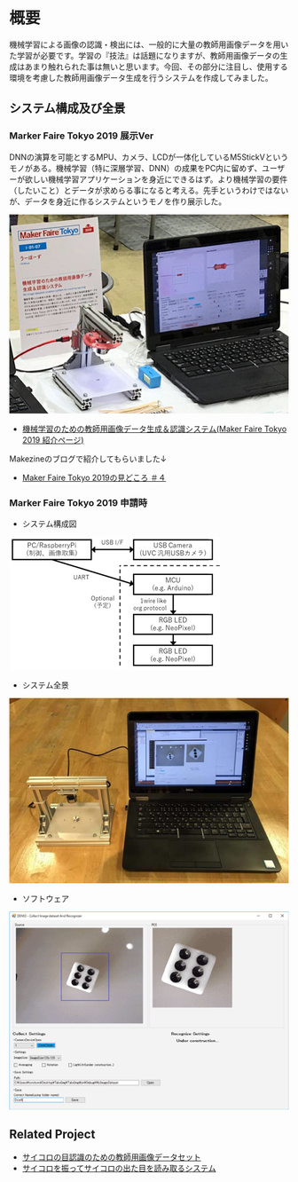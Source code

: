 # 概要
機械学習による画像の認識・検出には、一般的に大量の教師用画像データを用いた学習が必要です。学習の『技法』は話題になりますが、教師用画像データの生成はあまり触れられた事は無いと思います。今回、その部分に注目し、使用する環境を考慮した教師用画像データ生成を行うシステムを作成してみました。

## システム構成及び全景

### Marker Faire Tokyo 2019 展示Ver

DNNの演算を可能とするMPU、カメラ、LCDが一体化しているM5StickVというモノがある。機械学習（特に深層学習、DNN）の成果をPC内に留めず、ユーザーが欲しい機械学習アプリケーションを身近にできるはず。より機械学習の要件（したいこと）とデータが求めらる事になると考える。先手というわけではないが、データを身近に作るシステムというモノを作り展示した。

![image alt](https://raw.githubusercontent.com/tomitomi3/CreateOwnImagedatasetsSystem/master/_pic/coids_mft2019.jpg) 

* [機械学習のための教師用画像データ生成＆認識システム(Maker Faire Tokyo 2019 紹介ページ)](https://makezine.jp/event/makers-mft2019/m0124/)

Makezineのブログで紹介してもらいました↓

* [Maker Faire Tokyo 2019の見どころ ＃４](https://makezine.jp/blog/2019/07/mft2019_4_ai.html)

### Marker Faire Tokyo 2019 申請時

* システム構成図

![system block diagram](https://raw.githubusercontent.com/tomitomi3/CreateOwnImagedatasetsSystem/master/_pic/system_block.png)

* システム全景

![image alt](https://raw.githubusercontent.com/tomitomi3/CreateOwnImagedatasetsSystem/master/_pic/coids_1.jpg) 

* ソフトウェア

![image alt](https://raw.githubusercontent.com/tomitomi3/CreateOwnImagedatasetsSystem/master/_pic/collect_and_recognize_soft.png)

## Related Project

* [サイコロの目認識のための教師用画像データセット](https://github.com/tomitomi3/DiceRecognitionDatasetForML)
* [サイコロを振ってサイコロの出た目を読み取るシステム](https://github.com/tomitomi3/DiceRecognizeSystem)
